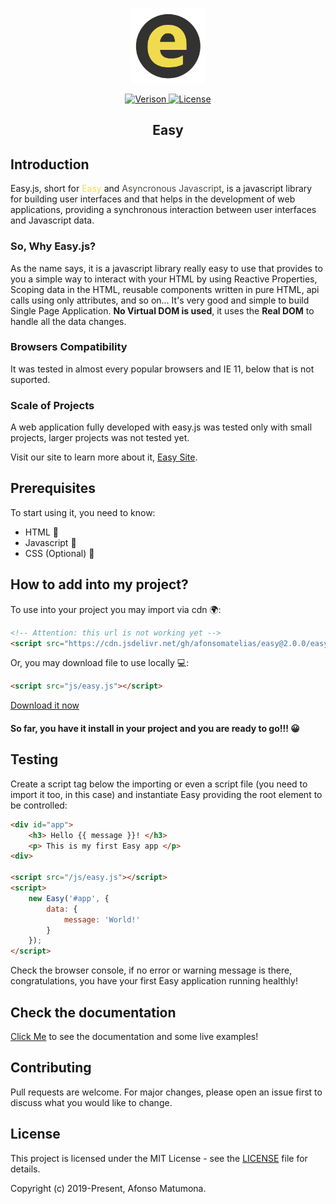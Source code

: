 <p align="center"><a href="https://afonsomatelias.github.io/easy" target="_blank" rel="noopener noreferrer"><img height="120px" src="docs/assets/img/main_ico.png" /></a></p>

<p align="center">
    <a href="https://github.com/afonsomatelias/easy/blob/master/LICENSE">
        <img src="https://img.shields.io/badge/dynamic/json?color=orange&label=version&query=version&url=https%3A%2F%2Fraw.githubusercontent.com%2FAfonsoMatElias%2Feasy%2Fmaster%2Fpackage.json" alt="Verison">
    </a>
    <a href="https://github.com/afonsomatelias/easy">
        <img src="https://img.shields.io/badge/license-MIT-brightgreen" alt="License">
    </a>
</p>

<h2 align="center"> Easy </h2>

## Introduction

Easy.js, short for <span style="color:#F0DB4F">Easy</span> 
and <span style="color:#494a47" >Asyncronous Javascript</span>, 
is a javascript library for building user interfaces and that helps in the 
development of web applications, providing a synchronous interaction 
between user interfaces and Javascript data.

### So, Why Easy.js?
As the name says, it is a javascript library really easy to use that provides to you a simple way to interact 
with your HTML by using Reactive Properties, Scoping data in the HTML, reusable components written in pure HTML, 
api calls using only attributes, and so on... It's very good and simple to build Single Page Application.
**No Virtual DOM is used**, it uses the **Real DOM** to handle all the data changes.

### Browsers Compatibility
It was tested in almost every popular browsers and IE 11, below that is not suported.

### Scale of Projects
A web application fully developed with easy.js was tested only with small projects, larger projects was not tested yet.

Visit our site to learn more about it, [Easy Site](https://afonsomatelias.github.com/easy).

## Prerequisites

To start using it, you need to know:

* HTML 📃
* Javascript 📑
* CSS (Optional) 📜

## How to add into my project?

To use into your project you may import via cdn 🌍:

``` HTML
<!-- Attention: this url is not working yet -->
<script src="https://cdn.jsdelivr.net/gh/afonsomatelias/easy@2.0.0/easy.js"></script>
```

Or, you may download file to use locally 💻:

```HTML
<script src="js/easy.js"></script>
```
[Download it now](https://cdn.jsdelivr.net/gh/afonsomatelias/easy@2.0.0/easy.js)

#### So far, you have it install in your project and you are ready to go!!! 😀

## Testing

Create a script tag below the importing or even a script file (you need to import it too, in this case) and instantiate Easy providing the root element to be controlled:

```HTML
<div id="app">
    <h3> Hello {{ message }}! </h3>
    <p> This is my first Easy app </p>
<div>

<script src="/js/easy.js"></script>
<script>
    new Easy('#app', {
        data: {
            message: 'World!'
        }
    });
</script>
```

Check the browser console, if no error or warning message is there, congratulations, you have your first Easy application running healthly!

## Check the documentation

[Click Me](https://afonsomatelias.github.io/easy/docs.page.1.html) to see the documentation and some live examples!

## Contributing

Pull requests are welcome. For major changes, please open an issue first to discuss what you would like to change.

## License

This project is licensed under the MIT License - see the [LICENSE](LICENSE) file for details.

Copyright (c) 2019-Present, Afonso Matumona.

